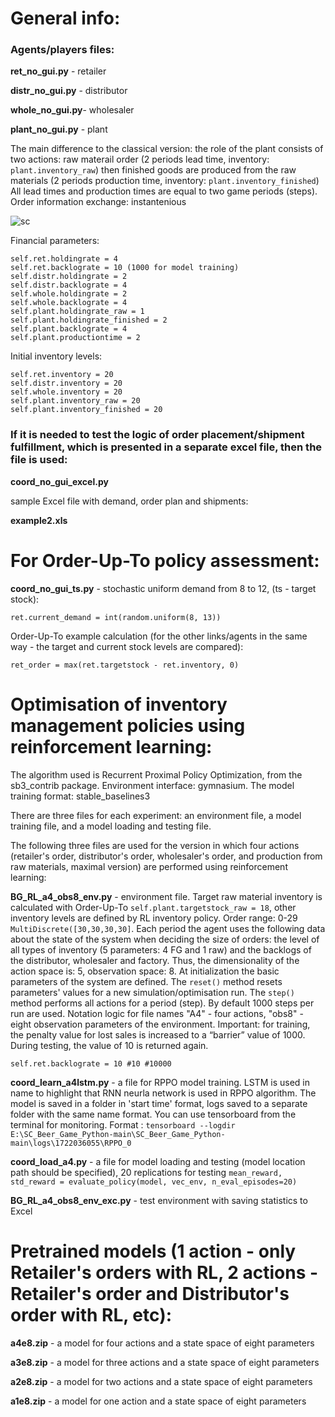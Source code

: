 # General info:
### Agents/players files:

**ret_no_gui.py** - retailer

**distr_no_gui.py** - distributor

**whole_no_gui.py**- wholesaler

**plant_no_gui.py** - plant

The main difference to the classical version: the role of the plant consists of two actions: raw materail order (2 periods lead time, inventory: ```plant.inventory_raw```) then finished goods are produced from the raw materials  (2 periods production time, inventory: ```plant.inventory_finished```)
All lead times and production times are equal to two game periods (steps). Order information exchange: instantenious

![sc](https://github.com/user-attachments/assets/a7e163be-d54e-4156-a813-09a6bb5eea7a)

Financial parameters:
```
self.ret.holdingrate = 4
self.ret.backlograte = 10 (1000 for model training)
self.distr.holdingrate = 2
self.distr.backlograte = 4
self.whole.holdingrate = 2
self.whole.backlograte = 4
self.plant.holdingrate_raw = 1
self.plant.holdingrate_finished = 2
self.plant.backlograte = 4
self.plant.productiontime = 2
```

Initial inventory levels:
```
self.ret.inventory = 20
self.distr.inventory = 20
self.whole.inventory = 20
self.plant.inventory_raw = 20
self.plant.inventory_finished = 20
```

### If it is needed to test the logic of order placement/shipment fulfillment, which is presented in a separate excel file, then the file is used:

**coord_no_gui_excel.py**

sample Excel file with demand, order plan and shipments:

**example2.xls**

# For Order-Up-To policy assessment:

**coord_no_gui_ts.py** - stochastic uniform demand from 8 to 12, (ts - target stock):

```
ret.current_demand = int(random.uniform(8, 13))
```

Order-Up-To example calculation (for the other links/agents in the same way - the target and current stock levels are compared):
```
ret_order = max(ret.targetstock - ret.inventory, 0)
```

# Optimisation of inventory management policies using reinforcement learning:

The algorithm used is Recurrent Proximal Policy Optimization, from the sb3_contrib package. Environment interface: gymnasium. The model training format: stable_baselines3

There are three files for each experiment: an environment file, a model training file, and a model loading and testing file. 

The following three files are used for the version in which four actions (retailer's order, distributor's order, wholesaler's order, and production from raw materials, maximal version) are performed using reinforcement learning:

**BG_RL_a4_obs8_env.py** - environment file. Target raw material inventory is calculated with Order-Up-To ```self.plant.targetstock_raw = 18```, other inventory levels are defined by RL inventory policy. Order range: 0-29 ```MultiDiscrete([30,30,30,30]```. Each period the agent uses the following data about the state of the system when deciding the size of orders: the level of all types of inventory (5 parameters: 4 FG and 1 raw) and the backlogs of the distributor, wholesaler and factory. Thus, the dimensionality of the action space is: 5, observation space: 8. 
At initialization the basic parameters of the system are defined. The ```reset()``` method resets parameters' values for a new simulation/optimisation run. The ```step()``` method performs all actions for a period (step). By default 1000 steps per run are used. Notation logic for file names "A4" - four actions, "obs8" - eight observation parameters of the environment. Important: for training, the penalty value for lost sales is increased to a “barrier” value of 1000. During testing, the value of 10 is returned again.

```self.ret.backlograte = 10 #10 #10000```


**coord_learn_a4lstm.py** - a file for RPPO model training. LSTM is used in name to highlight that RNN neurla network is used in RPPO algorithm. The model is saved in a folder in 'start time' format, logs saved to a separate folder with the same name format. You can use tensorboard from the terminal for monitoring. Format : ```tensorboard --logdir E:\SC_Beer_Game_Python-main\SC_Beer_Game_Python-main\logs\1722036055\RPPO_0```


**coord_load_a4.py** - a file for model loading and testing  (model location path should be specified), 20 replications for testing ```mean_reward, std_reward = evaluate_policy(model, vec_env, n_eval_episodes=20)```

**BG_RL_a4_obs8_env_exc.py** - test environment with saving statistics to Excel

# Pretrained models (1 action - only Retailer's orders with RL, 2 actions - Retailer's order and Distributor's order with RL, etc):

**a4e8.zip** - a model for four actions and a state space of eight parameters

**a3e8.zip** - a model for three actions and a state space of eight parameters

**a2e8.zip** - a model for two actions and a state space of eight parameters

**a1e8.zip** - a model for one action and a state space of eight parameters
